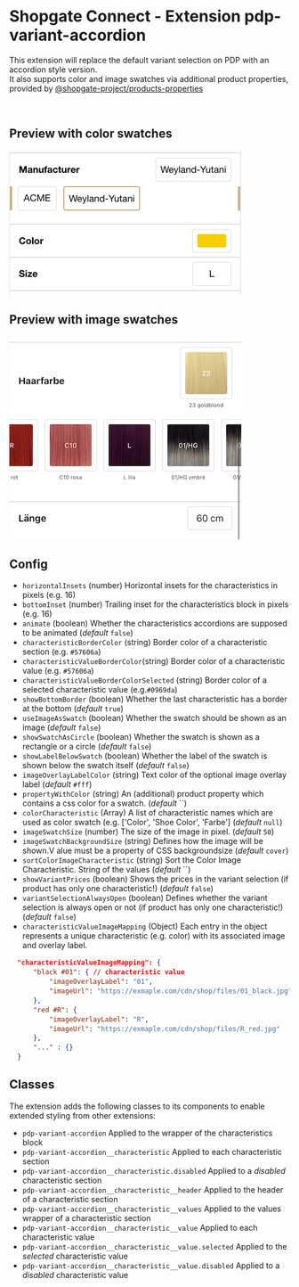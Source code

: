 # Shopgate Connect - Extension pdp-variant-accordion

This extension will replace the default variant selection on PDP with an accordion style version.<br />
It also supports color and image swatches via additional product properties, provided by [@shopgate-project/products-properties](https://github.com/shopgate-professional-services/ext-products-properties)

<br />

## Preview with color swatches
![](assets/01.png) <br />

## Preview with image swatches
![](assets/02.png)

## Config
- `horizontalInsets` (number) Horizontal insets for the characteristics in pixels (e.g. 16)
- `bottomInset` (number) Trailing inset for the characteristics block in pixels (e.g. 16)
- `animate` (boolean) Whether the characteristics accordions are supposed to be animated (_default_ `false`)
- `characteristicBorderColor` (string) Border color of a characteristic section (e.g. `#57606a`)
- `characteristicValueBorderColor`(string) Border color of a characteristic value (e.g. `#57606a`)
- `characteristicValueBorderColorSelected` (string) Border color of a selected characteristic value (e.g.`#0969da`)
- `showBottomBorder` (boolean) Whether the last characteristic has a border at the bottom (_default_ `true`)
- `useImageAsSwatch` (boolean) Whether the swatch should be shown as an image (_default_ `false`)
- `showSwatchAsCircle` (boolean) Whether the swatch is shown as a rectangle or a circle (_default_ `false`)
- `showLabelBelowSwatch` (boolean) Whether the label of the swatch is shown below the swatch itself (_default_ `false`)
- `imageOverlayLabelColor` (string) Text color of the optional image overlay label (_default_ `#fff`)
- `propertyWithColor` (string) An (additional) product property which contains a css color for a swatch. (_default_ ``)
- `colorCharacteristic` (Array) A list of characteristic names which are used as color swatch (e.g. ['Color', 'Shoe Color', 'Farbe'] (_default_ `null`)
- `imageSwatchSize` (number) The size of the image in pixel. (_default_ `50`)
- `imageSwatchBackgroundSize` (string) Defines how the image will be shown.V alue must be a property of CSS backgroundsize (_default_ `cover`)
- `sortColorImageCharacteristic` (string) Sort the Color Image Characteristic. String of the values (_default_ ``)
- `showVariantPrices` (boolean) Shows the prices in the variant selection (if product has only one characteristic!) (_default_ `false`)
- `variantSelectionAlwaysOpen` (boolean) Defines whether the variant selection is always open or not (if product has only one characteristic!) (_default_ `false`)
- `characteristicValueImageMapping` (Object) Each entry in the object represents a unique characteristic (e.g. color) with its associated image and overlay label.
```json
  "characteristicValueImageMapping": {
      "black #01": { // characteristic value
          "imageOverlayLabel": "01",
          "imageUrl": "https://exmaple.com/cdn/shop/files/01_black.jpg"
      },
      "red #R": {
          "imageOverlayLabel": "R",
          "imageUrl": "https://exmaple.com/cdn/shop/files/R_red.jpg"
      },
      "..." : {}
  }
```

## Classes

The extension adds the following classes to its components to enable extended styling from other extensions:

- `pdp-variant-accordion` Applied to the wrapper of the characteristics block
- `pdp-variant-accordion__characteristic` Applied to each characteristic section
- `pdp-variant-accordion__characteristic.disabled` Applied to a _disabled_ characteristic section
- `pdp-variant-accordion__characteristic__header` Applied to the header of a characteristic section
- `pdp-variant-accordion__characteristic__values` Applied to the values wrapper of a characteristic section
- `pdp-variant-accordion__characteristic__value` Applied to each characteristic value
- `pdp-variant-accordion__characteristic__value.selected` Applied to the _selected_ characteristic value
- `pdp-variant-accordion__characteristic__value.disabled` Applied to a _disabled_ characteristic value
